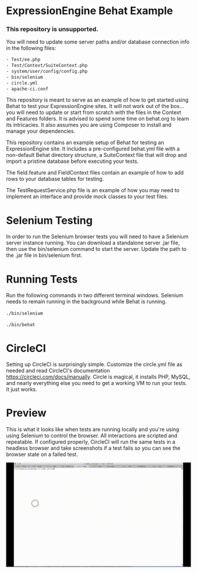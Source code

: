 # ExpressionEngine Behat Example

### This repository is unsupported.

You will need to update some server paths and/or database connection info in the following files:

    - Test/ee.php
    - Test/Context/SuiteContext.php
    - system/user/config/config.php
    - bin/selenium
    - circle.yml
    - apache-ci.conf

This repository is meant to serve as an example of how to get started using Behat to test your
ExpressionEngine sites. It will not work out of the box... you will need to update or start from scratch with
the files in the Context and Features folders. It is advised to spend some time on behat.org to learn its intricacies.
It also assumes you are using Composer to install and manage your dependencies.

This repository contains an example setup of Behat for testing an ExpressionEngine site. It includes a pre-configured behat.yml
file with a non-default Behat directory structure, a SuiteContext file that will drop and import a pristine database before
executing your tests.

The field.feature and FieldContext files contain an example of how to add rows to your database tables
for testing.

The TestRequestService.php file is an example of how you may need to implement an interface and provide mock classes to your
test files.

# Selenium Testing

In order to run the Selenium browser tests you will need to have a Selenium server instance running.
You can download a standalone server .jar file, then use the bin/selenium command to start the server.
Update the path to the .jar file in bin/selenium first.

# Running Tests

Run the following commands in two different terminal windows. Selenium needs to remain running in the background while Behat is running.

`./bin/selenium`

`./bin/behat`

# CircleCI

Setting up CircleCI is surprisingly simple. Customize the circle.yml file as needed and read CircleCI's documentation https://circleci.com/docs/manually. Circle is magical, it installs PHP, MySQL, and nearly everything else you need to get a working VM to run your tests. It just works.

# Preview
This is what it looks like when tests are running locally and you're using using Selenium to control the browser. All interactions are scripted and repeatable. If configured properly, CircleCI will run the same tests in a headless browser and take screenshots if a test fails so you can see the browser state on a failed test.

![](preview.gif)
